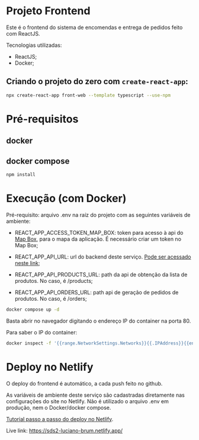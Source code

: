 # Projeto Frontend

Este é o frontend do sistema de encomendas e entrega de pedidos feito com ReactJS. 

Tecnologias utilizadas:

- ReactJS;
- Docker;

## Criando o projeto do zero com `create-react-app`:

```bash
npx create-react-app front-web --template typescript --use-npm
```

# Pré-requisitos

## docker

## docker compose

```bash 
npm install
```

# Execução (com Docker)

Pré-requisito: arquivo .env na raíz do projeto com as seguintes variáveis de ambiente:

- REACT_APP_ACCESS_TOKEN_MAP_BOX: token para acesso à api do [Map Box](https://www.mapbox.com/), para o mapa da aplicação. É necessário criar um token no Map Box;

- REACT_APP_API_URL: url do backend deste serviço. [Pode ser acessado neste link](https://github.com/Lubrum/dsdeliver-sds-backend/tree/main);

- REACT_APP_API_PRODUCTS_URL: path da api de obtenção da lista de produtos. No caso, é /products;

- REACT_APP_API_ORDERS_URL: path api de geração de pedidos de produtos. No caso, é /orders;

```bash 
docker compose up -d
```

Basta abrir no navegador digitando o endereço IP do container na porta 80. 

Para saber o IP do container: 

```bash
docker inspect -f '{{range.NetworkSettings.Networks}}{{.IPAddress}}{{end}}' container_name_or_id
```

# Deploy no Netlify

O deploy do frontend é automático, a cada push feito no github.

As variáveis de ambiente deste serviço são cadastradas diretamente nas configurações do site no Netlify. Não é utilizado o arquivo .env em produção, nem o Docker/docker compose.

[Tutorial passo a passo do deploy no Netlify](https://www.netlify.com/blog/2016/09/29/a-step-by-step-guide-deploying-on-netlify/).

Live link: https://sds2-luciano-brum.netlify.app/